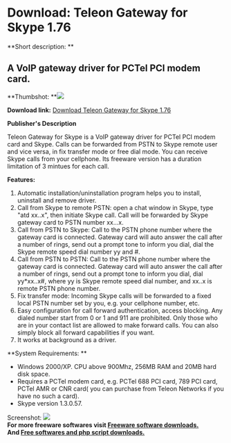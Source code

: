 # Download: Teleon Gateway for Skype 1.76

**Short description: **

## A VoIP gateway driver for PCTel PCI modem card.

  
**Thumbshot: **![](http://www.freewarefiles.com/screenshot/TeleonGateway_md.gif)   
  
**Download link:** [Download Teleon Gateway for Skype 1.76](http://freesoftwares.boysofts.com/Teleon-Gateway-For-Skype_program_18387.html)  
  

**Publisher's Description**  
  

Teleon Gateway for Skype is a VoIP gateway driver for PCTel PCI modem card and
Skype. Calls can be forwarded from PSTN to Skype remote user and vice versa,
in fix transfer mode or free dial mode. You can receive Skype calls from your
cellphone. Its freeware version has a duration limitation of 3 mintues for
each call.

**Features:**

  1. Automatic installation/uninstallation program helps you to install, uninstall and remove driver. 
  2. Call from Skype to remote PSTN: open a chat window in Skype, type "atd xx..x", then initiate Skype call. Call will be forwarded by Skype gateway card to PSTN number xx...x. 
  3. Call from PSTN to Skype: Call to the PSTN phone number where the gateway card is connected. Gateway card will auto answer the call after a number of rings, send out a prompt tone to inform you dial, dial the Skype remote speed dial number yy and #. 
  4. Call from PSTN to PSTN: Call to the PSTN phone number where the gateway card is connected. Gateway card will auto answer the call after a number of rings, send out a prompt tone to inform you dial, dial yy*xx..x#, where yy is Skype remote speed dial number, and xx..x is remote PSTN phone number. 
  5. Fix transfer mode: Incoming Skype calls will be forwarded to a fixed local PSTN number set by you, e.g. your cellphone number, etc. 
  6. Easy configuration for call forward authentication, access blocking. Any dialed number start from 0 or 1 and 911 are prohibited. Only those who are in your contact list are allowed to make forward calls. You can also simply block all forward capabilities if you want. 
  7. It works at background as a driver. 

**System Requirements: **

  * Windows 2000/XP. CPU above 900Mhz, 256MB RAM and 20MB hard disk space. 
  * Requires a PCTel modem card, e.g. PCTel 688 PCI card, 789 PCI card, PCTel AMR or CNR card( you can purchase from Teleon Networks if you have no such a card). 
  * Skype version 1.3.0.57. 

  
  
Screenshot: ![](http://www.freewarefiles.com/screenshot/TeleonGateway.gif)  
**For more freeware softwares visit [Freeware software downloads.](http://freesoftwares.boysofts.com/)**   
**And [Free softwares and php script downloads.](http://www.boysofts.com/)**

